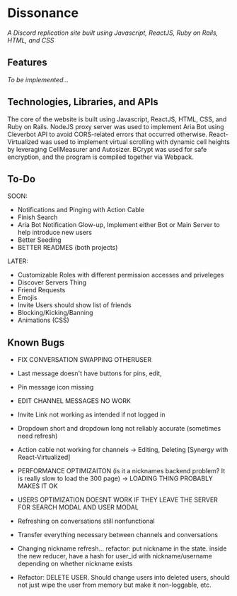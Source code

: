 # Dissonance
_A Discord replication site built using Javascript, ReactJS, Ruby on Rails, HTML, and CSS_

## Features

_To be implemented..._

## Technologies, Libraries, and APIs
The core of the website is built using Javascript, ReactJS, HTML, CSS, and Ruby on Rails. NodeJS proxy server was used to implement Aria Bot using Cleverbot API to avoid CORS-related errors that occurred otherwise. React-Virtualized was used to implement virtual scrolling with dynamic cell heights by leveraging CellMeasurer and Autosizer. BCrypt was used for safe encryption, and the program is compiled together via Webpack.

## To-Do

SOON:
- Notifications and Pinging with Action Cable
- Finish Search 
- Aria Bot Notification Glow-up, Implement either Bot or Main Server to help introduce new users 
- Better Seeding
- BETTER READMES (both projects)

LATER:
- Customizable Roles with different permission accesses and priveleges
- Discover Servers Thing
- Friend Requests
- Emojis
- Invite Users should show list of friends
- Blocking/Kicking/Banning
- Animations (CSS)


## Known Bugs 

- FIX CONVERSATION SWAPPING OTHERUSER 
- Last message doesn't have buttons for pins, edit, 
- Pin message icon missing
- EDIT CHANNEL MESSAGES NO WORK
- Invite Link not working as intended if not logged in
- Dropdown short and dropdown long not reliably accurate (sometimes need refresh) 
- Action cable not working for channels -> Editing, Deleting [Synergy with React-Virtualized]
- PERFORMANCE OPTIMIZAITON (is it a nicknames backend problem? It is really slow to load the 300 page) -> LOADING THING PROBABLY MAKES IT OK
- USERS OPTIMIZATION DOESNT WORK IF THEY LEAVE THE SERVER FOR SEARCH MODAL AND USER MODAL

- Refreshing on conversations still nonfunctional
- Transfer everything necessary between channels and conversations
- Changing nickname refresh... refactor: put nickname in the state. inside the new reducer, have a hash for user_id with nickname/username depending on whether nickname exists
- Refactor: DELETE USER. Should change users into deleted users, should not just wipe the user from memory but make it non-loggable, etc.